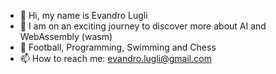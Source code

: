 - 👋 Hi, my name is Evandro Lugli
- 🌱 I am on an exciting journey to discover more about AI and WebAssembly (wasm)
- 💞️ Football, Programming, Swimming and Chess
- 📫 How to reach me: evandro.lugli@gmail.com
